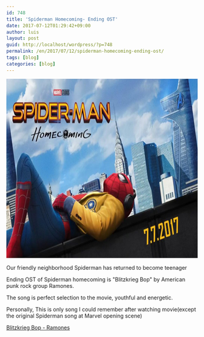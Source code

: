 ```yaml
---
id: 748
title: 'Spiderman Homecoming- Ending OST'
date: 2017-07-12T01:29:42+09:00
author: luis
layout: post
guid: http://localhost/wordpress/?p=748
permalink: /en/2017/07/12/spiderman-homecoming-ending-ost/
tags: [blog]
categories: [blog]
---
```

<img src="/assets/wp-content/uploads/2017/07/spiderman-1024x576.jpg" alt="" width="840" height="473" class="size-large wp-image-742" />

Our friendly neighborhood Spiderman has returned to become teenager

Ending OST of Spiderman homecoming is "Blitzkrieg Bop" by American punk rock group Ramones.

The song is perfect selection to the movie, youthful and energetic.

Personally, This is only song I could remember after watching movie(except the original Spiderman song at Marvel opening scene)

<a href="https://www.youtube.com/watch?v=iymtpePP8I8" target="_blank">Blitzkrieg Bop - Ramones</a>